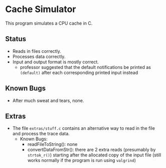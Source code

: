 # Cache Simulator
 This program simulates a CPU cache in C.

## Status
 - Reads in files correctly.
 - Processes data correctly.
 - Input and output format is mostly correct.
   - professor suggested that the default notifications be printed as `(default)` after each corresponding printed input instead

## Known Bugs
 - After much sweat and tears, none.
 
## Extras
 - The file `extras/stuff.c` contains an alternative way to read in the file and process the trace data.
   - Known Bugs:
     - readFileToString(): none
     - convertDataFromStr(): there are 2 extra reads (presumably by `strtok_r()`) starting after the allocated copy of the input file (still works normally if the program is run using `valgrind`)
